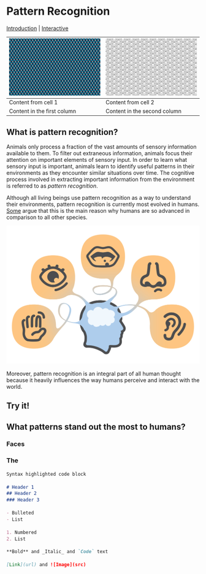 # Pattern Recognition

[Introduction](#What-is-pattern-recognition?) | [Interactive](#Try-it)

![d](cude.png) | ![b](stairs.png)
------------ | -------------
Content from cell 1 | Content from cell 2
Content in the first column | Content in the second column

## What is pattern recognition?

Animals only process a fraction of the vast amounts of sensory information available to them. To filter out extraneous information, animals focus their attention on important elements of sensory input. In order to learn what sensory input is important, animals learn to identify useful patterns in their environments as they encounter similar situations over time. The cognitive process involved in extracting important information from the environment is referred to as *pattern recognition*.

Although all living beings use pattern recognition as a way to understand their environments, pattern recognition is currently most evolved in humans. [Some](https://www.ncbi.nlm.nih.gov/pmc/articles/PMC4141622/) argue that this is the main reason why humans are so advanced in comparison to all other species. 

![Senses](sens.jpg)

Moreover, pattern recognition is an integral part of all human thought because it heavily influences the way humans perceive and interact with the world.




## Try it! 

## What patterns stand out the most to humans?

### Faces

### The 

```markdown
Syntax highlighted code block

# Header 1
## Header 2
### Header 3

- Bulleted
- List

1. Numbered
2. List

**Bold** and _Italic_ and `Code` text

[Link](url) and ![Image](src)
```
